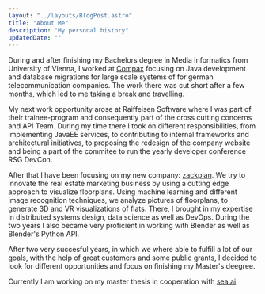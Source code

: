 ```yaml
---
layout: "../layouts/BlogPost.astro"
title: "About Me"
description: "My personal history"
updatedDate: ""
---
```


During and after finishing my Bachelors degree in Media Informatics from University of Vienna, I worked at 
<a href="https://compaxdigital.com/" target='_blank'>Compax</a> focusing on Java development and database migrations for large 
scale systems of for german telecommunication companies. The work there was cut short after a few months,
 which led to me taking a break and travelling.
 <Three/>

My next work opportunity arose at Raiffeisen Software where I was part of their trainee-program and consequently part of the 
cross cutting concerns and API Team. 
During my time there I took on different responsibilities, from implementing JavaEE services, to contributing to internal frameworks 
and architectural initiatives, to proposing the redesign of the company website and being a part of the commitee to run the yearly 
developer conference RSG DevCon.

After that I have been focusing on my new company: <a href="https://zackplan.com" target='_blank'>zackplan</a>. 
We try to innovate the real estate marketing business by using a cutting edge approach to visualize floorplans. 
Using machine learning and different image recognition techniques, we analyze pictures of floorplans, to generate 3D and VR 
visualizations of flats. There, I brought in my expertise in distributed systems design, data science as well as DevOps. 
During the two years I also became very proficient in working with Blender as well as Blender's Python API. 

After two very succesful years, in which we where able to fulfill a lot of our goals, with the help of great customers 
and some public grants, I decided to look for different opportunities and focus on finishing my Master's deegree.

Currently I am working on my master thesis in cooperation with <a href="https://www.sea.ai/" target='_blank'>sea.ai</a>.